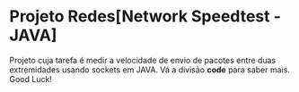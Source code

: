 # Projeto Redes[Network Speedtest - JAVA]
Projeto cuja tarefa é medir a velocidade de envio de pacotes entre duas extremidades usando sockets em JAVA. Vá a divisão **code** para saber mais. Good Luck!
